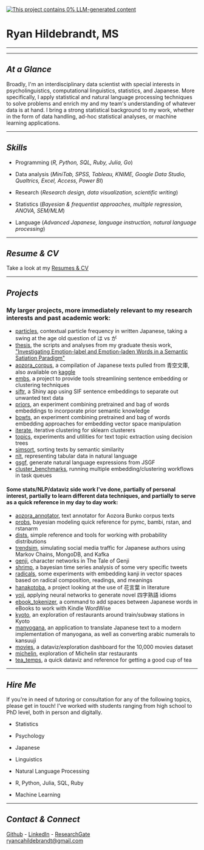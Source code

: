 [![This project contains 0% LLM-generated content](https://brainmade.org/88x31-dark.png)](https://brainmade.org/)

# Ryan Hildebrandt, MS

---

---

## _At a Glance_

Broadly, I'm an interdisciplinary data scientist with special interests in psycholinguistics, computational linguistics, statistics, and Japanese. More specifically, I apply statistical and natural language processing techniques to solve problems and enrich my and my team's understanding of whatever data is at hand. I bring a strong statistical background to my work, whether in the form of data handling, ad-hoc statistical analyses, or machine learning applications.

---

## _Skills_

- Programming (_R, Python, SQL, Ruby, Julia, Go_)

- Data analysis (_MiniTab, SPSS, Tableau, KNIME, Google Data Studio, Qualtrics, Excel, Access, Power BI_)

- Research (_Research design, data visualization, scientific writing_)

- Statistics (_Bayesian & frequentist approaches, multiple regression, ANOVA, SEM/MLM_)

- Language (_Advanced Japanese, language instruction, natural language processing_)

---

## _Resume & CV_

Take a look at my [Resumes & CV](https://ryancahildebrandt.github.io/resume/)

---

## _Projects_

### My larger projects, more immediately relevant to my research interests and past academic work:

- [particles](https://github.com/ryancahildebrandt/particles), contextual particle frequency in written Japanese, taking a swing at the age old question of は vs が
- [thesis](https://github.com/ryancahildebrandt/thesis), the scripts and analyses from my graduate thesis work, ["Investigating Emotion-label and Emotion-laden Words in a Semantic Satiation Paradigm"](https://scholarworks.rit.edu/theses/10346/)
- [aozora_corpus](https://github.com/ryancahildebrandt/aozora_corpus), a compilation of Japanese texts pulled from 青空文庫, also available on [kaggle](https://www.kaggle.com/datasets/ryancahildebrandt/azbcorpus)
- [embs](https://github.com/ryancahildebrandt/embs), a project to provide tools streamlining sentence embedding or clustering techniques
- [siftr](https://github.com/ryancahildebrandt/siftr), a Shiny app using SIF sentence embeddings to separate out unwanted text data
- [priors](https://github.com/ryancahildebrandt/priors), an experiment combining pretrained and bag of words embeddings to incorporate prior semantic knowledge
- [bowts](https://github.com/ryancahildebrandt/bowts), an experiment combining pretrained and bag of words embedding approaches for embedding vector space manipulation
- [iterate](https://github.com/ryancahildebrandt/iterate), iterative clustering for sklearn clusterers
- [topics](https://github.com/ryancahildebrandt/topics), experiments and utilities for text topic extraction using decision trees
- [simsort](https://github.com/ryancahildebrandt/simsort), sorting texts by semantic similarity
- [nlt](https://github.com/ryancahildebrandt/nlt), representing tabular data in natural language
- [gsgf](https://github.com/ryancahildebrandt/gsgf), generate natural language expressions from JSGF
- [cluster_benchmarks](https://github.com/ryancahildebrandt/cluster_benchmarks), running multiple embedding/clustering workflows in task queues

#### Some stats/NLP/dataviz side work I've done, partially of personal interest, partially to learn different data techniques, and partially to serve as a quick reference in my day to day work:

- [aozora_annotator](https://github.com/ryancahildebrandt/aozora_annotator), text annotator for Aozora Bunko corpus texts
- [probs](https://github.com/ryancahildebrandt/probs), bayesian modeling quick reference for pymc, bambi, rstan, and rstanarm
- [dists](https://github.com/ryancahildebrandt/dists), simple reference and tools for working with probability distributions
- [trendsim](https://github.com/ryancahildebrandt/trendsim), simulating social media traffic for Japanese authors using Markov Chains, MongoDB, and Kafka
- [genji](https://github.com/ryancahildebrandt/genji), character networks in The Tale of Genji
- [shrimp](https://github.com/ryancahildebrandt/shrimp), a bayesian time series analysis of some very specific tweets
- [radicals](https://github.com/ryancahildebrandt/radicals), some experiments with embedding kanji in vector spaces based on radical composition, readings, and meanings
- [hanakotoba](https://github.com/ryancahildebrandt/hanakotoba), a project looking at the use of 花言葉 in literature
- [yoji](https://github.com/ryancahildebrandt/yoji), applying neural networks to generate novel 四字熟語 idioms
- [ebook_tokenizer](https://github.com/ryancahildebrandt/ebook_tokenizer), a command to add spaces between Japanese words in eBooks to work with Kindle WordWise
- [kyoto](https://github.com/ryancahildebrandt/kyoto), an exploration of restaurants around train/subway stations in Kyoto
- [manyogana](https://github.com/ryancahildebrandt/manyogana), an application to translate Japanese text to a modern implementation of manyogana, as well as converting arabic numerals to kansuuji
- [movies](https://github.com/ryancahildebrandt/movies), a dataviz/exploration dashboard for the 10,000 movies dataset
- [michelin](https://github.com/ryancahildebrandt/michelin), exploration of Michelin star restaurants
- [tea_temps](https://github.com/ryancahildebrandt/tea_temps), a quick dataviz and reference for getting a good cup of tea

---

## _Hire Me_

If you're in need of tutoring or consultation for any of the following topics, please get in touch! I've worked with students ranging from high school to PhD level, both in person and digitally.

- Statistics

- Psychology

- Japanese

- Linguistics

- Natural Language Processing

- R, Python, Julia, SQL, Ruby

- Machine Learning

---

## _Contact & Connect_

[Github](https://github.com/ryancahildebrandt) - [LinkedIn](https://linkedin.com/in/rcah) - [ResearchGate](https://researchgate.net/profile/Ryan_Hildebrandt) <br>
ryancahildebrandt@gmail.com
